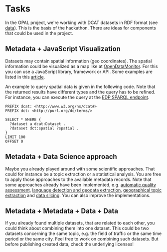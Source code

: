 # Tasks

In the OPAL project, we're working with DCAT datasets in RDF format (see [data](data.md)).
This is the basis of the hackathon.
There are ideas for components that could be used in the project.

## Metadata + JavaScript Visualization

Datasets may contain spatial information (geo coordinates).
The spatial information could be visualized as a map like at [OpenDataMonitor](https://opendatamonitor.eu/).
For this you can use a JavaScript library, framework or API. Some examples are listed in this [article](https://geoawesomeness.com/top-19-online-geovisualization-tools-apis-libraries-beautiful-maps/).

An example to query spatial data is given in the following code.
Note that the returned results have different types and the query has to be refined.
For instance, you can execute the query at the [EDP SPARQL endpoint](https://www.europeandataportal.eu/sparql).

```SPARQL
PREFIX dcat: <http://www.w3.org/ns/dcat#>
PREFIX dct: <http://purl.org/dc/terms/>

SELECT * WHERE {
  ?dataset a dcat:Dataset .
  ?dataset dct:spatial ?spatial .
}
LIMIT 100
OFFSET 0
```

## Metadata + Data Science approach

Maybe you already played around with some scientific approaches.
That could for instance be a topic extraction or a statistical analysis.
You are free to apply those approaches to the available metadata records.
Note that some approaches already have been implemented, e.g.
[automatic quality assessment](https://github.com/projekt-opal/civet),
[language detection and geodata extraction](https://github.com/projekt-opal/metadata-refinement),
[geographical topic extraction](https://github.com/projekt-opal/Topic-Extraction) and
[data slicing](https://github.com/projekt-opal/ElasticTriples).
You can also improve the implementations.

## Metadata + Metadata + Data + Data

If you already found multiple datasets, that are related to each other, you could think about combining them into one dataset.
This could be two datasets concerning the same topic, e.g. the field of traffic or the same time period or the same city.
Feel free to work on combining such datasets.
But before publishing created data, check the underlying licenses!
